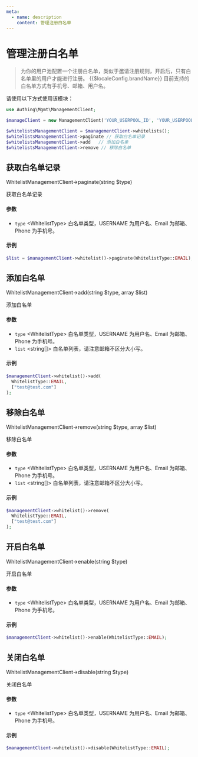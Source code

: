 ```yaml
---
meta:
  - name: description
    content: 管理注册白名单
---
```


# 管理注册白名单

<LastUpdated/>


> 为你的用户池配置一个注册白名单，类似于邀请注册规则，开启后，只有白名单里的用户才能进行注册。 {{$localeConfig.brandName}} 目前支持的白名单方式有手机号、邮箱、用户名。

请使用以下方式使用该模块：

```php
use Authing\Mgmt\ManagementClient;

$manageClient = new ManagementClient('YOUR_USERPOOL_ID', 'YOUR_USERPOOL_SECRET');

$whitelistsManagementClient = $managementClient->whitelists();
$whitelistsManagementClient->paginate // 获取白名单记录
$whitelistsManagementClient->add   // 添加白名单
$whitelistsManagementClient->remove // 移除白名单
```

## 获取白名单记录

WhitelistManagementClient->paginate(string $type)

获取白名单记录

#### 参数

- `type` \<WhitelistType\> 白名单类型，USERNAME 为用户名、Email 为邮箱、Phone 为手机号。

#### 示例

```php
$list = $managementClient->whitelist()->paginate(WhitelistType::EMAIL);
```

## 添加白名单

WhitelistManagementClient->add(string $type, array $list)

添加白名单

#### 参数

- `type` \<WhitelistType\> 白名单类型，USERNAME 为用户名、Email 为邮箱、Phone 为手机号。
- `list` \<string[]\> 白名单列表，请注意邮箱不区分大小写。

#### 示例

```php
$managementClient->whitelist()->add(
  WhitelistType::EMAIL, 
  ["test@test.com"]
);
```

## 移除白名单

WhitelistManagementClient->remove(string $type, array $list)

移除白名单

#### 参数

- `type` \<WhitelistType\> 白名单类型，USERNAME 为用户名、Email 为邮箱、Phone 为手机号。
- `list` \<string[]\> 白名单列表，请注意邮箱不区分大小写。

#### 示例

```php
$managementClient->whitelist()->remove(
  WhitelistType::EMAIL, 
  ["test@test.com"]
);
```

## 开启白名单

WhitelistManagementClient->enable(string $type)

开启白名单

#### 参数

- `type` \<WhitelistType\> 白名单类型，USERNAME 为用户名、Email 为邮箱、Phone 为手机号。

#### 示例

```php
$managementClient->whitelist()->enable(WhitelistType::EMAIL);
```

## 关闭白名单

WhitelistManagementClient->disable(string $type)

关闭白名单

#### 参数

- `type` \<WhitelistType\> 白名单类型，USERNAME 为用户名、Email 为邮箱、Phone 为手机号。

#### 示例

```php
$managementClient->whitelist()->disable(WhitelistType::EMAIL);
```
